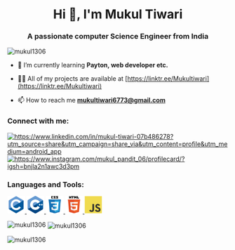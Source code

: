<h1 align="center">Hi 👋, I'm Mukul Tiwari</h1>
<h3 align="center">A passionate computer Science Engineer from India</h3>

<p align="left"> <img src="https://komarev.com/ghpvc/?username=mukul1306&label=Profile%20views&color=0e75b6&style=flat" alt="mukul1306" /> </p>

- 🌱 I’m currently learning **Payton, web developer etc.**

- 👨‍💻 All of my projects are available at [https://linktr.ee/Mukultiwari](https://linktr.ee/Mukultiwari)

- 📫 How to reach me **mukultiwari6773@gmail.com**

<h3 align="left">Connect with me:</h3>
<p align="left">
<a href="https://linkedin.com/in/https://www.linkedin.com/in/mukul-tiwari-07b486278?utm_source=share&utm_campaign=share_via&utm_content=profile&utm_medium=android_app" target="blank"><img align="center" src="https://raw.githubusercontent.com/rahuldkjain/github-profile-readme-generator/master/src/images/icons/Social/linked-in-alt.svg" alt="https://www.linkedin.com/in/mukul-tiwari-07b486278?utm_source=share&utm_campaign=share_via&utm_content=profile&utm_medium=android_app" height="30" width="40" /></a>
<a href="https://instagram.com/https://www.instagram.com/mukul_pandit_06/profilecard/?igsh=bnjla2n1awc3d3pm" target="blank"><img align="center" src="https://raw.githubusercontent.com/rahuldkjain/github-profile-readme-generator/master/src/images/icons/Social/instagram.svg" alt="https://www.instagram.com/mukul_pandit_06/profilecard/?igsh=bnjla2n1awc3d3pm" height="30" width="40" /></a>
</p>

<h3 align="left">Languages and Tools:</h3>
<p align="left"> <a href="https://www.cprogramming.com/" target="_blank" rel="noreferrer"> <img src="https://raw.githubusercontent.com/devicons/devicon/master/icons/c/c-original.svg" alt="c" width="40" height="40"/> </a> <a href="https://www.w3schools.com/cpp/" target="_blank" rel="noreferrer"> <img src="https://raw.githubusercontent.com/devicons/devicon/master/icons/cplusplus/cplusplus-original.svg" alt="cplusplus" width="40" height="40"/> </a> <a href="https://www.w3schools.com/css/" target="_blank" rel="noreferrer"> <img src="https://raw.githubusercontent.com/devicons/devicon/master/icons/css3/css3-original-wordmark.svg" alt="css3" width="40" height="40"/> </a> <a href="https://www.w3.org/html/" target="_blank" rel="noreferrer"> <img src="https://raw.githubusercontent.com/devicons/devicon/master/icons/html5/html5-original-wordmark.svg" alt="html5" width="40" height="40"/> </a> <a href="https://developer.mozilla.org/en-US/docs/Web/JavaScript" target="_blank" rel="noreferrer"> <img src="https://raw.githubusercontent.com/devicons/devicon/master/icons/javascript/javascript-original.svg" alt="javascript" width="40" height="40"/> </a> </p>

<p><img align="left" src="https://github-readme-stats.vercel.app/api/top-langs?username=mukul1306&show_icons=true&locale=en&layout=compact" alt="mukul1306" /></p>

<p>&nbsp;<img align="center" src="https://github-readme-stats.vercel.app/api?username=mukul1306&show_icons=true&locale=en" alt="mukul1306" /></p>

<p><img align="center" src="https://github-readme-streak-stats.herokuapp.com/?user=mukul1306&" alt="mukul1306" /></p>

